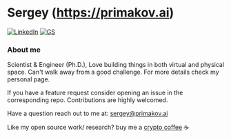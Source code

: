 #  Sergey (https://primakov.ai)  <br> 
[![LinkedIn](https://img.shields.io/badge/LinkedIn-0077B5?style=for-the-badge&logo=linkedin&logoColor=white)](https://www.linkedin.com/in/primakovs/) 
[![GS](https://img.shields.io/badge/Google_Scholar-4285F4?style=for-the-badge&logo=google-scholar&logoColor=white)](https://scholar.google.com/citations?user=hjAW7t0AAAAJ&hl=en) 

### About me


Scientist & Engineer (Ph.D.), 
Love building things in both virtual and physical space. Can't walk away from a good challenge. For more details check my personal page.

If you have a feature request consider opening an issue in the corresponding repo. Contributions are highly welcomed.

Have a question reach out to me at: sergey@primakov.ai

Like my open source work/ research? buy me a [crypto coffee](https://primakov.ai/thanks) :coffee:

